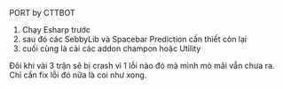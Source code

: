 PORT by CTTBOT


1. Chạy Esharp trước 
2. sau đó các SebbyLib và Spacebar Prediction cần thiết còn lại
3. cuối cùng là cài các addon champon hoặc Utility



Đôi khi vài 3 trận sẽ bị crash vì 1 lỗi nào đó mà mình mò mãi vẫn chưa ra. Chỉ cần fix lỗi đó nữa là coi như xong.

